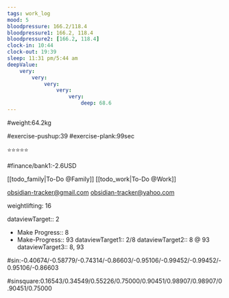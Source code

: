 ```yaml
---
tags: work_log
mood: 5
bloodpressure: 166.2/118.4
bloodpressure1: 166.2, 118.4
bloodpressure2: [166.2, 118.4]
clock-in: 10:44
clock-out: 19:39
sleep: 11:31 pm/5:44 am
deepValue: 
    very: 
        very: 
            very: 
                very: 
                    very: 
                        deep: 68.6
---
```


#weight:64.2kg

#exercise-pushup:39
#exercise-plank:99sec


⭐⭐⭐⭐⭐


#finance/bank1:-2.6USD

[[todo_family|To-Do @Family]]
[[todo_work|To-Do @Work]]

obsidian-tracker@gmail.com
obsidian-tracker@yahoo.com

weightlifting: 16

dataviewTarget:: 2
- Make Progress:: 8
- Make-Progress:: 93
dataviewTarget1:: 2/8
dataviewTarget2:: 8 @ 93
dataviewTarget3:: 8, 93

#sin:-0.40674/-0.58779/-0.74314/-0.86603/-0.95106/-0.99452/-0.99452/-0.95106/-0.86603

#sinsquare:0.16543/0.34549/0.55226/0.75000/0.90451/0.98907/0.98907/0.90451/0.75000

